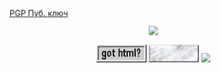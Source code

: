 [PGP Пуб. ключ](pgp-pubkey.asc)

<p align="center">
<img src="https://profile-counter.glitch.me/vi-tr/count.svg" />
</p>

<p align="center">
<a href="res/html_check.md"><img src="res/got_html.gif"/></a>
<a href="https://en.wikipedia.org/wiki/Marble"><img src="res/white_marble.gif"/></a>
<a href="https://www.mozilla.org/firefox"><img src="res/netscape.gif"/></a>
</p>

